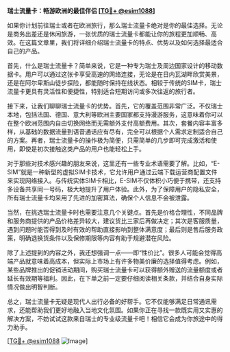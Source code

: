 **瑞士流量卡：畅游欧洲的最佳伴侣 [[TG💪+ @esim1088](https://t.me/s/esim1088)]**

如果你计划前往瑞士或者在欧洲旅行，那么瑞士流量卡绝对是你的最佳选择。无论是商务出差还是休闲旅游，一张优质的瑞士流量卡都能让你的旅程更加顺畅、高效。在这篇文章里，我们将详细介绍瑞士流量卡的特点、优势以及如何选择最适合自己的产品。

首先，什么是瑞士流量卡？简单来说，它是一种专为瑞士及周边国家设计的移动数据卡。用户可以通过这张卡享受高速的网络连接，无论是在日内瓦湖畔欣赏美景，还是在阿尔卑斯山徒步探险，都能随时保持在线状态。相较于传统的SIM卡，瑞士流量卡更具有灵活性和便捷性，特别适合短期访问或多次往返的旅行者。

接下来，让我们聊聊瑞士流量卡的优势。首先，它的覆盖范围非常广泛。不仅瑞士本地，包括法国、德国、意大利等欧洲主要国家都支持漫游服务，这意味着你可以在整个欧洲范围内自由切换网络而无需额外支付高额费用。其次，套餐内容丰富多样，从基础的数据流量到语音通话应有尽有，完全可以根据个人需求定制适合自己的方案。再者，瑞士流量卡的操作极为简便，只需简单的几步即可完成激活和使用，即使是初次接触这类产品的用户也能轻松上手。

对于那些对技术感兴趣的朋友来说，这里还有一些专业术语需要了解。比如，“E-SIM”就是一种新型的虚拟SIM卡技术，它允许用户通过云端下载运营商配置文件来实现网络接入。与传统实体SIM卡相比，E-SIM不仅体积小巧便于携带，还支持多设备共享同一号码，极大地提升了用户体验。此外，为了保障用户的隐私安全，所有瑞士流量卡均采用了先进的加密算法，确保个人信息不会被泄露。

当然，在挑选瑞士流量卡时也需要注意几个关键点。首先是价格合理性，不同品牌和服务商提供的产品价格差异较大，建议货比三家后再做决定；其次是客服质量，遇到问题时能否得到及时有效的帮助直接影响到整体满意度；最后则是售后服务政策，明确退换货条件以及保修期限等内容有助于规避潜在风险。

除了上述提到的内容之外，我还想强调一点——即“性价比”。很多人可能会觉得高端产品就意味着高成本，但实际上市场上有许多物美价廉的选择值得考虑。例如，某些品牌推出的促销活动期间，购买瑞士流量卡可以获得额外赠送的流量额度或者延长有效期等福利。因此，在下单之前一定要仔细阅读相关条款，并结合自身实际情况做出明智判断。

总之，瑞士流量卡无疑是现代人出行必备的好帮手。它不仅能够满足日常通讯需求，还能帮助我们更好地融入当地文化氛围。如果你正在寻找一款既实用又实惠的解决方案，不妨试试这款来自瑞士的专业级流量卡吧！相信它会成为你旅途中的得力助手。

[[TG💪+ @esim1088](https://t.me/s/esim1088) ![Image](https://i.postimg.cc/4NQfJmqS/Snipaste-2025-05-13-00-14-12.png)]